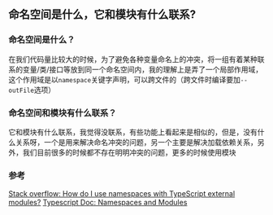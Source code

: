 ## 命名空间是什么，它和模块有什么联系?
### 命名空间是什么？
在我们代码量比较大的时候，为了避免各种变量命名上的冲突，将一组有着某种联系的变量/类/接口等放到同一个命名空间内，我的理解上是弄了一个局部作用域，这个作用域是以`namespace`关键字声明，可以跨文件的（跨文件时编译要加`--outFile`选项）

### 命名空间和模块有什么联系？
它和模块有什么联系，我觉得没联系，有些功能上看起来是相似的，但是，没有什么关系呀，一个是用来解决命名冲突的问题，另一个主要是解决加载依赖关系，另外，我们目前很多的时候都不存在明明冲突的问题，更多的时候使用模块

### 参考
[Stack overflow: How do I use namespaces with TypeScript external modules?](https://stackoverflow.com/questions/30357634/how-do-i-use-namespaces-with-typescript-external-modules)
[Typescript Doc: Namespaces and Modules](https://www.typescriptlang.org/docs/handbook/namespaces-and-modules.html)
